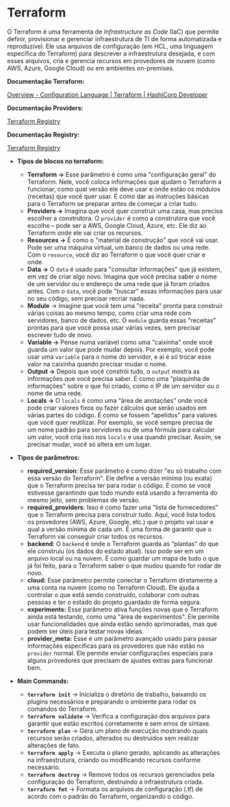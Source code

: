 # Terraform

O Terraform é uma ferramenta de *Infrastructure as Code* (IaC) que permite definir, provisionar e gerenciar infraestrutura de TI de forma automatizada e reproduzível. Ele usa arquivos de configuração (em HCL, uma linguagem específica do Terraform) para descrever a infraestrutura desejada, e com esses arquivos, cria e gerencia recursos em provedores de nuvem (como AWS, Azure, Google Cloud) ou em ambientes on-premises.

**Documentação Terraform:**

[Overview - Configuration Language | Terraform | HashiCorp Developer](https://developer.hashicorp.com/terraform/language)

**Documentação Providers:**

[Terraform Registry](https://registry.terraform.io/browse/providers)

**Documentação Registry:** 

[Terraform Registry](https://registry.terraform.io/browse/modules)

- **Tipos de blocos no terraform:**
    - **Terraform →** Esse parâmetro é como uma "configuração geral" do Terraform. Nele, você coloca informações que ajudam o Terraform a funcionar, como qual versão ele deve usar e onde estão os módulos (receitas) que você quer usar. É como dar as instruções básicas para o Terraform se preparar antes de começar a criar tudo.
    - **Providers →** Imagina que você quer construir uma casa, mas precisa escolher a construtora. O `provider` é como a construtora que você escolhe – pode ser a AWS, Google Cloud, Azure, etc. Ele diz ao Terraform onde ele vai criar os recursos.
    - **Resources →** É como o "material de construção" que você vai usar. Pode ser uma máquina virtual, um banco de dados ou uma rede. Com o `resource`, você diz ao Terraform o que você quer criar e onde.
    - **Data →** O `data` é usado para "consultar informações" que já existem, em vez de criar algo novo. Imagina que você precisa saber o nome de um servidor ou o endereço de uma rede que já foram criados antes. Com o `data`, você pode "buscar" essas informações para usar no seu código, sem precisar recriar nada.
    - **Module** → Imagine que você tem uma "receita" pronta para construir várias coisas ao mesmo tempo, como criar uma rede com servidores, banco de dados, etc. O `module` guarda essas "receitas" prontas para que você possa usar várias vezes, sem precisar escrever tudo de novo.
    - **Variable →** Pense numa variável como uma "caixinha" onde você guarda um valor que pode mudar depois. Por exemplo, você pode usar uma `variable` para o nome do servidor, e aí é só trocar esse valor na caixinha quando precisar mudar o nome.
    - **Output →** Depois que você constrói tudo, o `output` mostra as informações que você precisa saber. É como uma "plaquinha de informações" sobre o que foi criado, como o IP de um servidor ou o nome de uma rede.
    - **Locals →** O `locals` é como uma “área de anotações” onde você pode criar valores fixos ou fazer cálculos que serão usados em várias partes do código. É como se fossem “apelidos” para valores que você quer reutilizar. Por exemplo, se você sempre precisa de um nome padrão para servidores ou de uma fórmula para calcular um valor, você cria isso nos `locals` e usa quando precisar. Assim, se precisar mudar, você só altera em um lugar.
- **Tipos de parâmetros:**
    - **required_version**: Esse parâmetro é como dizer "eu só trabalho com essa versão do Terraform". Ele define a versão mínima (ou exata) que o Terraform precisa ter para rodar o código. É como se você estivesse garantindo que todo mundo está usando a ferramenta do mesmo jeito, sem problemas de versão.
    - **required_providers**: Isso é como fazer uma "lista de fornecedores" que o Terraform precisa para construir tudo. Aqui, você lista todos os provedores (AWS, Azure, Google, etc.) que o projeto vai usar e qual a versão mínima de cada um. É uma forma de garantir que o Terraform vai conseguir criar todos os recursos.
    - **backend**: O `backend` é onde o Terraform guarda as “plantas” do que ele construiu (os dados do estado atual). Isso pode ser em um arquivo local ou na nuvem. É como guardar um mapa de tudo o que já foi feito, para o Terraform saber o que mudou quando for rodar de novo.
    - **cloud:** Esse parâmetro permite conectar o Terraform diretamente a uma conta na nuvem (como no Terraform Cloud). Ele ajuda a controlar o que está sendo construído, colaborar com outras pessoas e ter o estado do projeto guardado de forma segura.
    - **experiments:** Esse parâmetro ativa funções novas que o Terraform ainda está testando, como uma "área de experimentos". Ele permite usar funcionalidades que ainda estão sendo aprimoradas, mas que podem ser úteis para testar novas ideias.
    - **provider_meta:** Esse é um parâmetro avançado usado para passar informações específicas para os provedores que não estão no `provider` normal. Ele permite enviar configurações especiais para alguns provedores que precisam de ajustes extras para funcionar bem.
    
- **Main Commands:**
    - **`terraform init`** → Inicializa o diretório de trabalho, baixando os plugins necessários e preparando o ambiente para rodar os comandos do Terraform.
    - **`terraform validate`** → Verifica a configuração dos arquivos para garantir que estão escritos corretamente e sem erros de sintaxe.
    - **`terraform plan`** → Gera um plano de execução mostrando quais recursos serão criados, alterados ou destruídos sem realizar alterações de fato.
    - **`terraform apply`** → Executa o plano gerado, aplicando as alterações na infraestrutura, criando ou modificando recursos conforme necessário.
    - **`terraform destroy`** → Remove todos os recursos gerenciados pela configuração do Terraform, destruindo a infraestrutura criada.
    - **`terraform fmt`** → Formata os arquivos de configuração (.tf) de acordo com o padrão do Terraform, organizando o código.
